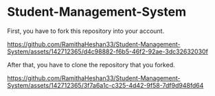 # Student-Management-System

First, you have to fork this repository into your account.

https://github.com/RamithaHeshan33/Student-Management-System/assets/142712365/d4c98882-f6b5-46f2-92ae-3dc32632030f

After that, you have to clone the repository that you forked.

https://github.com/RamithaHeshan33/Student-Management-System/assets/142712365/3f7a6a1c-c325-4d42-9f58-7df9d948fd64

